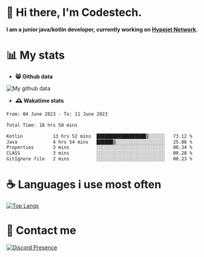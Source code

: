 # 👋 Hi there, I'm Codestech.
**I am a junior java/kotlin developer, currently working on [Hypejet Network](https://github.com/Hypejet).**

# 📊 My stats
- **😸 Github data**

![My github data](https://github-readme-stats.vercel.app/api?username=Codestech1&count_private=true&include_all_commits=true&theme=codeSTACKr)

- **🕰️ Wakatime stats**
<!--START_SECTION:waka-->

```txt
From: 04 June 2023 - To: 11 June 2023

Total Time: 18 hrs 58 mins

Kotlin           13 hrs 52 mins  ██████████████████▒░░░░░░   73.12 %
Java             4 hrs 54 mins   ██████▒░░░░░░░░░░░░░░░░░░   25.86 %
Properties       3 mins          ░░░░░░░░░░░░░░░░░░░░░░░░░   00.34 %
CLASS            3 mins          ░░░░░░░░░░░░░░░░░░░░░░░░░   00.28 %
GitIgnore file   2 mins          ░░░░░░░░░░░░░░░░░░░░░░░░░   00.23 %
```

<!--END_SECTION:waka-->

# ☕ Languages i use most often
[![Top Langs](https://github-readme-stats.vercel.app/api/top-langs/?username=Codestech1&layout=compact&langs_count=8&exclude_repo=window5000.github.io&theme=codeSTACKr)](https://github.com/anuraghazra/github-readme-stats)

# 💬 Contact me
[![Discord Presence](https://lanyard.cnrad.dev/api/650718742157852740)](https://discord.com/users/650718742157852740)
</br>
